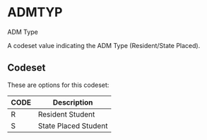 
# ADMTYP

ADM Type

A codeset value indicating the ADM Type (Resident/State Placed).

## Codeset

These are options for this codeset:

| CODE   | Description          |
|--------|----------------------|
| R      | Resident Student     |
| S      | State Placed Student |

    
